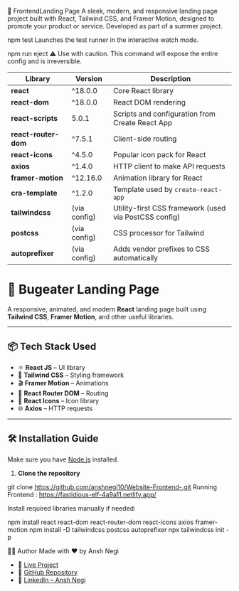 🐞 FrontendLanding Page
A sleek, modern, and responsive landing page project built with React, Tailwind CSS, and Framer Motion, designed to promote your product or service. Developed as part of a summer project.

npm test
Launches the test runner in the interactive watch mode.

npm run eject
⚠️ Use with caution. This command will expose the entire config and is irreversible.

| Library              | Version      | Description                                           |
| -------------------- | ------------ | ----------------------------------------------------- |
| **react**            | ^18.0.0      | Core React library                                    |
| **react-dom**        | ^18.0.0      | React DOM rendering                                   |
| **react-scripts**    | 5.0.1        | Scripts and configuration from Create React App       |
| **react-router-dom** | ^7.5.1       | Client-side routing                                   |
| **react-icons**      | ^4.5.0       | Popular icon pack for React                           |
| **axios**            | ^1.4.0       | HTTP client to make API requests                      |
| **framer-motion**    | ^12.16.0     | Animation library for React                           |
| **cra-template**     | ^1.2.0       | Template used by `create-react-app`                   |
| **tailwindcss**      | (via config) | Utility-first CSS framework (used via PostCSS config) |
| **postcss**          | (via config) | CSS processor for Tailwind                            |
| **autoprefixer**     | (via config) | Adds vendor prefixes to CSS automatically             |
# 🚀 Bugeater Landing Page

A responsive, animated, and modern **React** landing page built using **Tailwind CSS**, **Framer Motion**, and other useful libraries.

---

## 📦 Tech Stack Used

- ⚛️ **React JS** – UI library
- 💨 **Tailwind CSS** – Styling framework
- 🎬 **Framer Motion** – Animations
- 🔗 **React Router DOM** – Routing
- 🎨 **React Icons** – Icon library
- 🌐 **Axios** – HTTP requests

---

## 🛠️ Installation Guide

Make sure you have [Node.js](https://nodejs.org/) installed.

1. **Clone the repository**

git clone https://github.com/anshnegi10/Website-Frontend-.git
Running Frontend : https://fastidious-elf-4a9a11.netlify.app/


Install required libraries manually if needed:

npm install react react-dom react-router-dom react-icons axios framer-motion
npm install -D tailwindcss postcss autoprefixer
npx tailwindcss init -p

👨‍💻 Author
Made with ❤️ by Ansh Negi
- 🚀 [Live Project](https://fastidious-elf-4a9a11.netlify.app/)
- 🧠 [GitHub Repository](https://github.com/anshnegi10/Website-Frontpage.git)
- 💼 [LinkedIn – Ansh Negi](https://www.linkedin.com/in/ansh-negi-921987299/)
